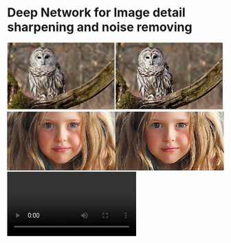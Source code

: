 # Deep Network for Image detail sharpening and noise removing
![](./sources/enhance_1%20(1).jpg)
![](./sources/enhance_1%20(2).jpg)
![watch video](./sources/1586347400466825-converted.mp4)